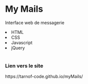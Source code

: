 # My Mails
Interface web de messagerie 
<br>
<li>HTML</li>
<li>CSS</li>
<li>Javascript</li>
<li>jQuery</li>
<br>
<H3> Lien vers le site </H3>
https://tarnof-code.github.io/myMails/
